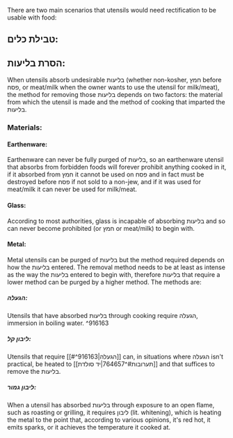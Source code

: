 There are two main scenarios that utensils would need rectification to be usable with food:

## טבילת כלים:

## הסרת בליעות:
When utensils absorb undesirable בליעות (whether non-kosher, חמץ before פסח, or  meat/milk when the owner wants to use the utensil for milk/meat), the method for removing those בליעות depends on two factors: the material from which the utensil is made and the method of cooking that imparted the בליעות.
### Materials:
#### Earthenware:
Earthenware can never be fully purged of בליעות, so an earthenware utensil that absorbs from forbidden foods will forever prohibit anything cooked in it, if it absorbed from חמץ it cannot be used on פסח and in fact must be destroyed before פסח if not sold to a non-jew, and if it was used for meat/milk it can never be used for milk/meat.

#### Glass: 
According to most authorities, glass is incapable of absorbing בליעות and so can never become prohibited (or חמץ or meat/milk) to begin with.
#### Metal:
Metal utensils can be purged of בליעות but the method required depends on how the בליעות entered. The removal method needs to be at least as intense as the way the בליעות entered to begin with, therefore בליעות that require a lower method can be purged by a higher method. The methods are:
##### הגעלה:
Utensils that have absorbed בליעות through cooking require הגעלה, immersion in boiling water. ^916163
##### ליבון קל:
Utensils that require [[#^916163|הגעלה]] can, in situations where הגעלה isn't practical, be heated to [[תערובות#^764657|יד סולדת]] and that suffices to remove the בליעות.
##### ליבון גמור:
When a utensil has absorbed בליעות through exposure to an open flame, such as roasting or grilling, it requires ליבון (lit. whitening), which is heating the metal to the point that, according to various opinions, it's red hot, it emits sparks, or it achieves the temperature it cooked at.

